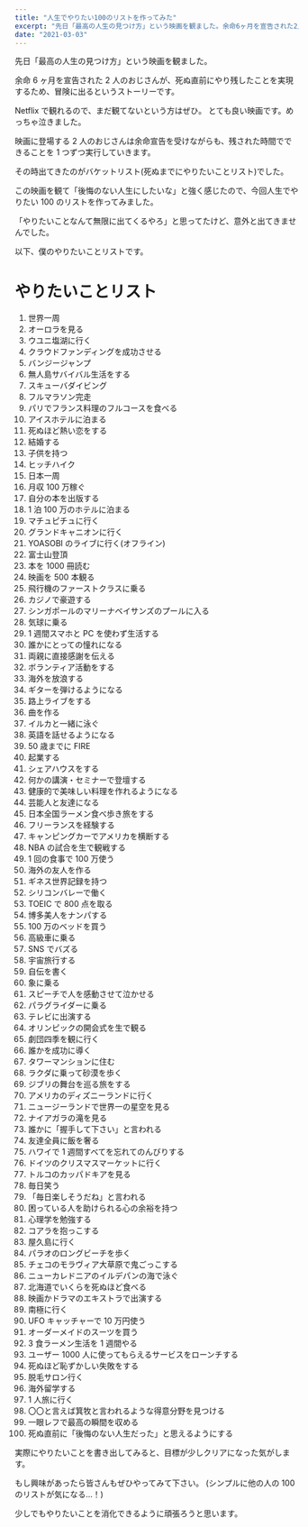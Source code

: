 ```yaml
---
title: "人生でやりたい100のリストを作ってみた"
excerpt: "先日「最高の人生の見つけ方」という映画を観ました。余命6ヶ月を宣告された2人のおじさんが、死ぬ直前にやり残したことを実現するため、冒険に出るというストーリーです。..."
date: "2021-03-03"
---
```


先日「最高の人生の見つけ方」という映画を観ました。

余命 6 ヶ月を宣告された 2 人のおじさんが、死ぬ直前にやり残したことを実現するため、冒険に出るというストーリーです。

Netflix で観れるので、まだ観てないという方はぜひ。
とても良い映画です。めっちゃ泣きました。

映画に登場する 2 人のおじさんは余命宣告を受けながらも、残された時間でできることを 1 つずつ実行していきます。

その時出てきたのがバケットリスト(死ぬまでにやりたいことリスト)でした。

この映画を観て「後悔のない人生にしたいな」と強く感じたので、今回人生でやりたい 100 のリストを作ってみました。

「やりたいことなんて無限に出てくるやろ」と思ってたけど、意外と出てきませんでした。

以下、僕のやりたいことリストです。

# やりたいことリスト

1. 世界一周
2. オーロラを見る
3. ウユニ塩湖に行く
4. クラウドファンディングを成功させる
5. バンジージャンプ
6. 無人島サバイバル生活をする
7. スキューバダイビング
8. フルマラソン完走
9. パリでフランス料理のフルコースを食べる
10. アイスホテルに泊まる
11. 死ぬほど熱い恋をする
12. 結婚する
13. 子供を持つ
14. ヒッチハイク
15. 日本一周
16. 月収 100 万稼ぐ
17. 自分の本を出版する
18. 1 泊 100 万のホテルに泊まる
19. マチュピチュに行く
20. グランドキャニオンに行く
21. YOASOBI のライブに行く(オフライン)
22. 富士山登頂
23. 本を 1000 冊読む
24. 映画を 500 本観る
25. 飛行機のファーストクラスに乗る
26. カジノで豪遊する
27. シンガポールのマリーナベイサンズのプールに入る
28. 気球に乗る
29. 1 週間スマホと PC を使わず生活する
30. 誰かにとっての憧れになる
31. 両親に直接感謝を伝える
32. ボランティア活動をする
33. 海外を放浪する
34. ギターを弾けるようになる
35. 路上ライブをする
36. 曲を作る
37. イルカと一緒に泳ぐ
38. 英語を話せるようになる
39. 50 歳までに FIRE
40. 起業する
41. シェアハウスをする
42. 何かの講演・セミナーで登壇する
43. 健康的で美味しい料理を作れるようになる
44. 芸能人と友達になる
45. 日本全国ラーメン食べ歩き旅をする
46. フリーランスを経験する
47. キャンピングカーでアメリカを横断する
48. NBA の試合を生で観戦する
49. 1 回の食事で 100 万使う
50. 海外の友人を作る
51. ギネス世界記録を持つ
52. シリコンバレーで働く
53. TOEIC で 800 点を取る
54. 博多美人をナンパする
55. 100 万のベッドを買う
56. 高級車に乗る
57. SNS でバズる
58. 宇宙旅行する
59. 自伝を書く
60. 象に乗る
61. スピーチで人を感動させて泣かせる
62. パラグライダーに乗る
63. テレビに出演する
64. オリンピックの開会式を生で観る
65. 劇団四季を観に行く
66. 誰かを成功に導く
67. タワーマンションに住む
68. ラクダに乗って砂漠を歩く
69. ジブリの舞台を巡る旅をする
70. アメリカのディズニーランドに行く
71. ニュージーランドで世界一の星空を見る
72. ナイアガラの滝を見る
73. 誰かに「握手して下さい」と言われる
74. 友達全員に飯を奢る
75. ハワイで 1 週間すべてを忘れてのんびりする
76. ドイツのクリスマスマーケットに行く
77. トルコのカッパドキアを見る
78. 毎日笑う
79. 「毎日楽しそうだね」と言われる
80. 困っている人を助けられる心の余裕を持つ
81. 心理学を勉強する
82. コアラを抱っこする
83. 屋久島に行く
84. パラオのロングビーチを歩く
85. チェコのモラヴィア大草原で鬼ごっこする
86. ニューカレドニアのイルデパンの海で泳ぐ
87. 北海道でいくらを死ぬほど食べる
88. 映画かドラマのエキストラで出演する
89. 南極に行く
90. UFO キャッチャーで 10 万円使う
91. オーダーメイドのスーツを買う
92. 3 食ラーメン生活を 1 週間やる
93. ユーザー 1000 人に使ってもらえるサービスをローンチする
94. 死ぬほど恥ずかしい失敗をする
95. 脱毛サロン行く
96. 海外留学する
97. 1 人旅に行く
98. 〇〇と言えば箕牧と言われるような得意分野を見つける
99. 一眼レフで最高の瞬間を収める
100. 死ぬ直前に「後悔のない人生だった」と思えるようにする

実際にやりたいことを書き出してみると、目標が少しクリアになった気がします。

もし興味があったら皆さんもぜひやってみて下さい。
(シンプルに他の人の 100 のリストが気になる...！)

少しでもやりたいことを消化できるように頑張ろうと思います。
